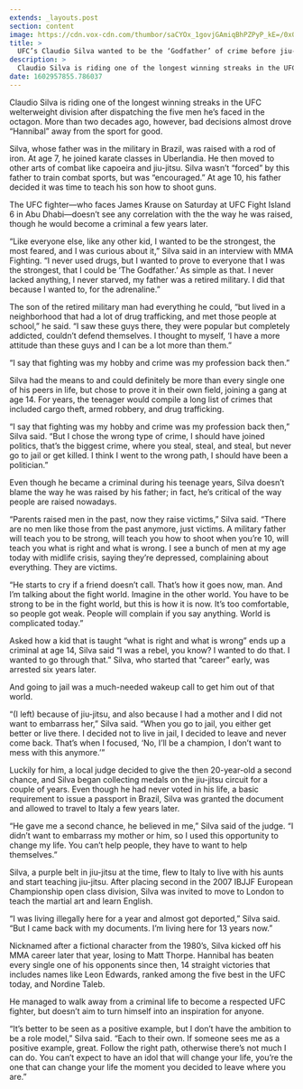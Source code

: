 ```yaml
--- 
extends: _layouts.post 
section: content 
image: https://cdn.vox-cdn.com/thumbor/saCYOx_1govjGAmiqBhPZPyP_kE=/0x0:3885x2034/fit-in/1200x630/cdn.vox-cdn.com/uploads/chorus_asset/file/21968276/458659516.jpg.jpg 
title: > 
  UFC’s Claudio Silva wanted to be the ‘Godfather’ of crime before jiu-jitsu saved his life 
description: > 
  Claudio Silva is riding one of the longest winning streaks in the UFC welterweight division after dispatching the five men he’s faced in the octagon.Silva, whose father was in the military in Brazil, was raised with a rod of iron.Silva wasn’t “forced” by this father to train combat sports, but was “encouraged.” At age 10, his father decided it was time to teach his son how to shoot guns.I wanted to go through that.” Silva, who started that “career” early, was arrested six years later.“(I left) because of jiu-jitsu, and also because I had a mother and I did not want to embarrass her,” Silva said. 
date: 1602957855.786037 
--- 
```

Claudio Silva is riding one of the longest winning streaks in the UFC welterweight division after dispatching the five men he’s faced in the octagon. More than two decades ago, however, bad decisions almost drove “Hannibal” away from the sport for good.

Silva, whose father was in the military in Brazil, was raised with a rod of iron. At age 7, he joined karate classes in Uberlandia. He then moved to other arts of combat like capoeira and jiu-jitsu. Silva wasn’t “forced” by this father to train combat sports, but was “encouraged.” At age 10, his father decided it was time to teach his son how to shoot guns.

The UFC fighter—who faces James Krause on Saturday at UFC Fight Island 6 in Abu Dhabi—doesn’t see any correlation with the the way he was raised, though he would become a criminal a few years later.

“Like everyone else, like any other kid, I wanted to be the strongest, the most feared, and I was curious about it,” Silva said in an interview with MMA Fighting. “I never used drugs, but I wanted to prove to everyone that I was the strongest, that I could be ‘The Godfather.’ As simple as that. I never lacked anything, I never starved, my father was a retired military. I did that because I wanted to, for the adrenaline.”

The son of the retired military man had everything he could, “but lived in a neighborhood that had a lot of drug trafficking, and met those people at school,” he said. “I saw these guys there, they were popular but completely addicted, couldn’t defend themselves. I thought to myself, ‘I have a more attitude than these guys and I can be a lot more than them.”

“I say that fighting was my hobby and crime was my profession back then.”

Silva had the means to and could definitely be more than every single one of his peers in life, but chose to prove it in their own field, joining a gang at age 14. For years, the teenager would compile a long list of crimes that included cargo theft, armed robbery, and drug trafficking.

“I say that fighting was my hobby and crime was my profession back then,” Silva said. “But I chose the wrong type of crime, I should have joined politics, that’s the biggest crime, where you steal, steal, and steal, but never go to jail or get killed. I think I went to the wrong path, I should have been a politician.”

Even though he became a criminal during his teenage years, Silva doesn’t blame the way he was raised by his father; in fact, he’s critical of the way people are raised nowadays.

“Parents raised men in the past, now they raise victims,” Silva said. “There are no men like those from the past anymore, just victims. A military father will teach you to be strong, will teach you how to shoot when you’re 10, will teach you what is right and what is wrong. I see a bunch of men at my age today with midlife crisis, saying they’re depressed, complaining about everything. They are victims.

“He starts to cry if a friend doesn’t call. That’s how it goes now, man. And I’m talking about the fight world. Imagine in the other world. You have to be strong to be in the fight world, but this is how it is now. It’s too comfortable, so people got weak. People will complain if you say anything. World is complicated today.”

Asked how a kid that is taught “what is right and what is wrong” ends up a criminal at age 14, Silva said “I was a rebel, you know? I wanted to do that. I wanted to go through that.” Silva, who started that “career” early, was arrested six years later.

And going to jail was a much-needed wakeup call to get him out of that world.

“(I left) because of jiu-jitsu, and also because I had a mother and I did not want to embarrass her,” Silva said. “When you go to jail, you either get better or live there. I decided not to live in jail, I decided to leave and never come back. That’s when I focused, ‘No, I’ll be a champion, I don’t want to mess with this anymore.’”

Luckily for him, a local judge decided to give the then 20-year-old a second chance, and Silva began collecting medals on the jiu-jitsu circuit for a couple of years. Even though he had never voted in his life, a basic requirement to issue a passport in Brazil, Silva was granted the document and allowed to travel to Italy a few years later.

“He gave me a second chance, he believed in me,” Silva said of the judge. “I didn’t want to embarrass my mother or him, so I used this opportunity to change my life. You can’t help people, they have to want to help themselves.”

Silva, a purple belt in jiu-jitsu at the time, flew to Italy to live with his aunts and start teaching jiu-jitsu. After placing second in the 2007 IBJJF European Championship open class division, Silva was invited to move to London to teach the martial art and learn English.

“I was living illegally here for a year and almost got deported,” Silva said. “But I came back with my documents. I’m living here for 13 years now.”

Nicknamed after a fictional character from the 1980’s, Silva kicked off his MMA career later that year, losing to Matt Thorpe. Hannibal has beaten every single one of his opponents since then, 14 straight victories that includes names like Leon Edwards, ranked among the five best in the UFC today, and Nordine Taleb.

He managed to walk away from a criminal life to become a respected UFC fighter, but doesn’t aim to turn himself into an inspiration for anyone.

“It’s better to be seen as a positive example, but I don’t have the ambition to be a role model,” Silva said. “Each to their own. If someone sees me as a positive example, great. Follow the right path, otherwise there’s not much I can do. You can’t expect to have an idol that will change your life, you’re the one that can change your life the moment you decided to leave where you are.”